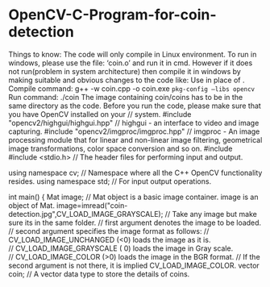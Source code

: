 # OpenCV-C-Program-for-coin-detection
Things to know:  The code will only compile in Linux environment. To run in windows, please use the file: ‘coin.o’ and run it in cmd. However if it does not run(problem in system architecture) then compile it in windows by making suitable and obvious changes to the code like: Use in place of . Compile command: g++ -w coin.cpp -o coin.exe `pkg-config –libs opencv` Run command: ./coin The image containing coin/coins has to be in the same directory as the code. Before you run the code, please make sure that you have OpenCV installed on your // system.
#include "opencv2/highgui/highgui.hpp"
// highgui - an interface to video and image capturing.
#include "opencv2/imgproc/imgproc.hpp"
// imgproc - An image processing module that for linear and non-linear
 image filtering, geometrical image transformations, color space conversion and so on.
#include <iostream>
#include <stdio.h>
// The header files for performing input and output.
 
using namespace cv;
// Namespace where all the C++ OpenCV functionality resides.
using namespace std;
// For input output operations.
 
int main()
{
    Mat image;
    // Mat object is a basic image container. image is an object of Mat.
 image=imread("coin-detection.jpg",CV_LOAD_IMAGE_GRAYSCALE);
    // Take any image but make sure its in the same folder.
    // first argument denotes the image to be loaded. 
    // second argument specifies the image format as follows: 
  // CV_LOAD_IMAGE_UNCHANGED (<0) loads the image as it is.      
    // CV_LOAD_IMAGE_GRAYSCALE ( 0) loads the image in Gray scale.      
    // CV_LOAD_IMAGE_COLOR (>0) loads the image in the BGR format. 
    // If the second argument is not there, it is implied CV_LOAD_IMAGE_COLOR.
vector coin;
    // A vector data type to store the details of coins.
